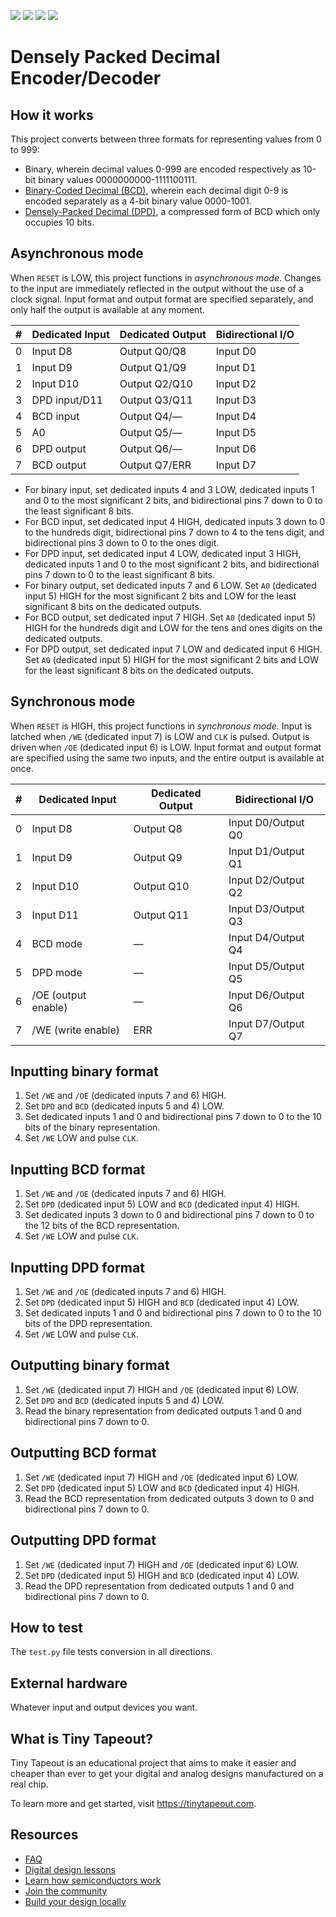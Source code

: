 ![](../../workflows/gds/badge.svg) ![](../../workflows/docs/badge.svg) ![](../../workflows/test/badge.svg) ![](../../workflows/fpga/badge.svg)

# Densely Packed Decimal Encoder/Decoder

## How it works

This project converts between three formats for representing values from 0 to 999:

* Binary, wherein decimal values 0-999 are encoded respectively as 10-bit binary values 0000000000-1111100111.
* [Binary-Coded Decimal (BCD)](https://en.wikipedia.org/wiki/Binary-coded_decimal), wherein each decimal digit 0-9 is encoded separately as a 4-bit binary value 0000-1001.
* [Densely-Packed Decimal (DPD)](https://en.wikipedia.org/wiki/Densely_packed_decimal), a compressed form of BCD which only occupies 10 bits.

## Asynchronous mode

When `RESET` is LOW, this project functions in *asynchronous mode*. Changes to the input are immediately reflected in the output without the use of a clock signal. Input format and output format are specified separately, and only half the output is available at any moment.

| # | Dedicated Input | Dedicated Output | Bidirectional I/O |
| - | --------------- | ---------------- | ----------------- |
| 0 | Input D8        | Output Q0/Q8     | Input D0          |
| 1 | Input D9        | Output Q1/Q9     | Input D1          |
| 2 | Input D10       | Output Q2/Q10    | Input D2          |
| 3 | DPD input/D11   | Output Q3/Q11    | Input D3          |
| 4 | BCD input       | Output Q4/—      | Input D4          |
| 5 | A0              | Output Q5/—      | Input D5          |
| 6 | DPD output      | Output Q6/—      | Input D6          |
| 7 | BCD output      | Output Q7/ERR    | Input D7          |

* For binary input, set dedicated inputs 4 and 3 LOW, dedicated inputs 1 and 0 to the most significant 2 bits, and bidirectional pins 7 down to 0 to the least significant 8 bits.
* For BCD input, set dedicated input 4 HIGH, dedicated inputs 3 down to 0 to the hundreds digit, bidirectional pins 7 down to 4 to the tens digit, and bidirectional pins 3 down to 0 to the ones digit.
* For DPD input, set dedicated input 4 LOW, dedicated input 3 HIGH, dedicated inputs 1 and 0 to the most significant 2 bits, and bidirectional pins 7 down to 0 to the least significant 8 bits.
* For binary output, set dedicated inputs 7 and 6 LOW. Set `A0` (dedicated input 5) HIGH for the most significant 2 bits and LOW for the least significant 8 bits on the dedicated outputs.
* For BCD output, set dedicated input 7 HIGH. Set `A0` (dedicated input 5) HIGH for the hundreds digit and LOW for the tens and ones digits on the dedicated outputs.
* For DPD output, set dedicated input 7 LOW and dedicated input 6 HIGH. Set `A0` (dedicated input 5) HIGH for the most significant 2 bits and LOW for the least significant 8 bits on the dedicated outputs.

## Synchronous mode

When `RESET` is HIGH, this project functions in *synchronous mode*. Input is latched when `/WE` (dedicated input 7) is LOW and `CLK` is pulsed. Output is driven when `/OE` (dedicated input 6) is LOW. Input format and output format are specified using the same two inputs, and the entire output is available at once.

| # | Dedicated Input     | Dedicated Output | Bidirectional I/O  |
| - | ------------------- | ---------------- | ------------------ |
| 0 | Input D8            | Output Q8        | Input D0/Output Q0 |
| 1 | Input D9            | Output Q9        | Input D1/Output Q1 |
| 2 | Input D10           | Output Q10       | Input D2/Output Q2 |
| 3 | Input D11           | Output Q11       | Input D3/Output Q3 |
| 4 | BCD mode            | —                | Input D4/Output Q4 |
| 5 | DPD mode            | —                | Input D5/Output Q5 |
| 6 | /OE (output enable) | —                | Input D6/Output Q6 |
| 7 | /WE (write enable)  | ERR              | Input D7/Output Q7 |

## Inputting binary format
1. Set `/WE` and `/OE` (dedicated inputs 7 and 6) HIGH.
2. Set `DPD` and `BCD` (dedicated inputs 5 and 4) LOW.
3. Set dedicated inputs 1 and 0 and bidirectional pins 7 down to 0 to the 10 bits of the binary representation.
4. Set `/WE` LOW and pulse `CLK`.

## Inputting BCD format
1. Set `/WE` and `/OE` (dedicated inputs 7 and 6) HIGH.
2. Set `DPD` (dedicated input 5) LOW and `BCD` (dedicated input 4) HIGH.
3. Set dedicated inputs 3 down to 0 and bidirectional pins 7 down to 0 to the 12 bits of the BCD representation.
4. Set `/WE` LOW and pulse `CLK`.

## Inputting DPD format
1. Set `/WE` and `/OE` (dedicated inputs 7 and 6) HIGH.
2. Set `DPD` (dedicated input 5) HIGH and `BCD` (dedicated input 4) LOW.
3. Set dedicated inputs 1 and 0 and bidirectional pins 7 down to 0 to the 10 bits of the DPD representation.
4. Set `/WE` LOW and pulse `CLK`.

## Outputting binary format
1. Set `/WE` (dedicated input 7) HIGH and `/OE` (dedicated input 6) LOW.
2. Set `DPD` and `BCD` (dedicated inputs 5 and 4) LOW.
3. Read the binary representation from dedicated outputs 1 and 0 and bidirectional pins 7 down to 0.

## Outputting BCD format
1. Set `/WE` (dedicated input 7) HIGH and `/OE` (dedicated input 6) LOW.
2. Set `DPD` (dedicated input 5) LOW and `BCD` (dedicated input 4) HIGH.
3. Read the BCD representation from dedicated outputs 3 down to 0 and bidirectional pins 7 down to 0.

## Outputting DPD format
1. Set `/WE` (dedicated input 7) HIGH and `/OE` (dedicated input 6) LOW.
2. Set `DPD` (dedicated input 5) HIGH and `BCD` (dedicated input 4) LOW.
3. Read the DPD representation from dedicated outputs 1 and 0 and bidirectional pins 7 down to 0.

## How to test

The `test.py` file tests conversion in all directions.

## External hardware

Whatever input and output devices you want.

## What is Tiny Tapeout?

Tiny Tapeout is an educational project that aims to make it easier and cheaper than ever to get your digital and analog designs manufactured on a real chip.

To learn more and get started, visit https://tinytapeout.com.

## Resources

- [FAQ](https://tinytapeout.com/faq/)
- [Digital design lessons](https://tinytapeout.com/digital_design/)
- [Learn how semiconductors work](https://tinytapeout.com/siliwiz/)
- [Join the community](https://tinytapeout.com/discord)
- [Build your design locally](https://www.tinytapeout.com/guides/local-hardening/)
